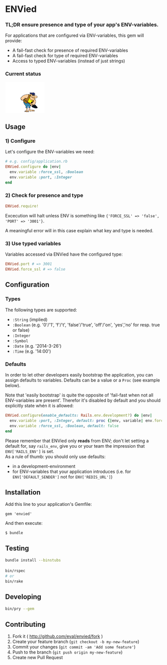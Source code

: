 # ENVied

### TL;DR ensure presence and type of your app's ENV-variables.

For applications that are configured via ENV-variables, this gem will provide:

* A fail-fast check for presence of required ENV-variables
* A fail-fast check for type of required ENV-variables
* Access to typed ENV-variables (instead of just strings)

### Current status

![](underconstruction.gif)

## Usage

### 1) Configure

Let's configure the ENV-variables we need:

```ruby
# e.g. config/application.rb
ENVied.configure do |env|
  env.variable :force_ssl, :Boolean
  env.variable :port, :Integer
end
```

### 2) Check for presence and type

```ruby
ENVied.require!
```
Excecution will halt unless ENV is something like
`{'FORCE_SSL' => 'false', 'PORT' => '3001'}`.

A meaningful error will in this case explain what key and type is needed.

### 3) Use typed variables

Variables accessed via ENVied have the configured type:

```ruby
ENVied.port # => 3001
ENVied.force_ssl # => false
```

## Configuration

### Types

The following types are supported:

* `:String` (implied)
* `:Boolean` (e.g. '0'/'1', 'f'/'t', 'false'/'true', 'off'/'on', 'yes','no' for resp. true or false)
* `:Integer`
* `:Symbol`
* `:Date` (e.g. '2014-3-26')
* `:Time` (e.g. '14:00')

### Defaults

In order to let other developers easily bootstrap the application, you can assign defaults to variables.
Defaults can be a value or a `Proc` (see example below).

Note that 'easily bootstrap' is quite the opposite of 'fail-fast when not all ENV-variables are present'. Therefor it's disabled by default and you should explicitly state whén it is allowed:

```ruby
ENVied.configure(enable_defaults: Rails.env.development?) do |env|
  env.variable :port, :Integer, default: proc {|env, variable| env.force_ssl ? 443 : 80 }
  env.variable :force_ssl, :Boolean, default: false
end
```

Please remember that ENVied only **reads** from ENV; don't let setting a default for, say `rails_env`, give you or your team the impression that `ENV['RAILS_ENV']` is set.  
As a rule of thumb: you should only use defaults:
* in a development-environment
* for ENV-variables that your application introduces (i.e. for `ENV['DEFAULT_SENDER']` not for `ENV['REDIS_URL']`)


## Installation

Add this line to your application's Gemfile:

    gem 'envied'

And then execute:

    $ bundle

## Testing

```bash
bundle install --binstubs

bin/rspec
# or
bin/rake
```

## Developing

```bash
bin/pry --gem
```


## Contributing

1. Fork it ( http://github.com/eval/envied/fork )
2. Create your feature branch (`git checkout -b my-new-feature`)
3. Commit your changes (`git commit -am 'Add some feature'`)
4. Push to the branch (`git push origin my-new-feature`)
5. Create new Pull Request

